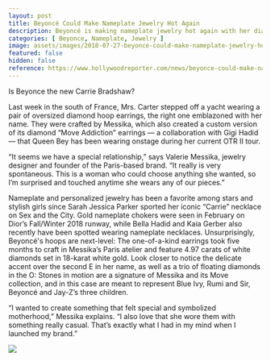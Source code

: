 ```yaml
---
layout: post
title: Beyoncé Could Make Nameplate Jewelry Hot Again
description: Beyoncé is making nameplate jewelry hot again with her diamond hoop earrings she wore in France last week.
categories: [ Beyonce, Nameplate, Jewelry ]
image: assets/images/2018-07-27-beyonce-could-make-nameplate-jewelry-hot-again.jpg
featured: false
hidden: false
reference: https://www.hollywoodreporter.com/news/beyonce-could-make-nameplate-jewelry-hot-again-1130205
---
```

Is Beyonce the new Carrie Bradshaw?

Last week in the south of France, Mrs. Carter stepped off a yacht wearing a pair of oversized diamond hoop earrings, the right one emblazoned with her name. They were crafted by Messika, which also created a custom version of its diamond “Move Addiction” earrings — a collaboration with Gigi Hadid — that Queen Bey has been wearing onstage during her current OTR II tour.

“It seems we have a special relationship,” says Valerie Messika, jewelry designer and founder of the Paris-based brand. “It really is very spontaneous. This is a woman who could choose anything she wanted, so I’m surprised and touched anytime she wears any of our pieces.”

Nameplate and personalized jewelry has been a favorite among stars and stylish girls since Sarah Jessica Parker sported her iconic “Carrie” necklace on Sex and the City. Gold nameplate chokers were seen in February on Dior’s Fall/Winter 2018 runway, while Bella Hadid and Kaia Gerber also recently have been spotted wearing nameplate necklaces. Unsurprisingly, Beyoncé's hoops are next-level: The one-of-a-kind earrings took five months to craft in Messika’s Paris atelier and feature 4.97 carats of white diamonds set in 18-karat white gold. Look closer to notice the delicate accent over the second E in her name, as well as a trio of floating diamonds in the O: Stones in motion are a signature of Messika and its Move collection, and in this case are meant to represent Blue Ivy, Rumi and Sir, Beyoncé and Jay-Z’s three children.

“I wanted to create something that felt special and symbolized motherhood,” Messika explains. “I also love that she wore them with something really casual. That’s exactly what I had in my mind when I launched my brand.”

<img class="embedded-image__image" src="//cdn1.thr.com/sites/default/files/2018/07/beyonce_hoops_earrings_1_copy.jpg">

